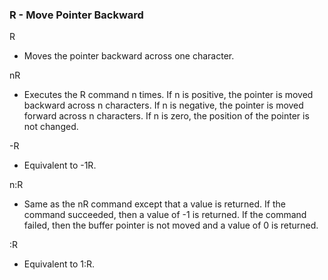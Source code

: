 ### R - Move Pointer Backward

R
- Moves the pointer backward across one character.

nR
- Executes the R command n times. If n is positive, the pointer
is moved backward across n characters. If n is negative, the
pointer is moved forward across n characters. If n is zero, the
position of the pointer is not changed.

-R
- Equivalent to -1R.

n:R
- Same as the nR command except that a value is returned. If
the command succeeded, then a value of -1 is returned. If the
command failed, then the buffer pointer is not moved and a
value of 0 is returned.

:R
- Equivalent to 1:R.
